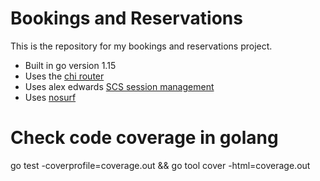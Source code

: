 # Bookings and Reservations

This is the repository for my bookings and reservations project.

- Built in go version 1.15
- Uses the [chi router](https://github.com/go-chi/chi)
- Uses alex edwards [SCS session management](https://github.com/alexedwards/scs)
- Uses [nosurf](https://github.com/justinas/nosurf)

# Check code coverage in golang

go test -coverprofile=coverage.out && go tool cover -html=coverage.out